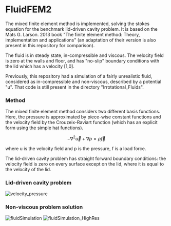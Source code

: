 # FluidFEM2

The mixed finite element method is implemented, solving the stokes equation for the benchmark lid-driven cavity problem. It is based on the Mats G. Larson. 2013 book "The finite element method: Theory, implementation and applications" (an adaptation of their version is also present in this repository for comparison).

The fluid is in steady state, in-compressible and viscous. The velocity field is zero at the walls and floor, and has "no-slip" boundary conditions with the lid which has a velocity [1,0].

Previously, this repository had a simulation of a fairly unrealistic fluid, considered as in-compressible and non-viscous, described by a potential "u". That code is still present in the directory "Irrotational_Fluids".


### Method
The mixed finite element method considers two different basis functions. Here, the pressure is approximated by piece-wise constant functions and the velocity field by the Crouzeix-Raviart function (which has an explicit form using the simple hat functions).

$$
-\nabla^2 \vec{u} + \nabla p = \rho \vec{f}
$$

where u is the velocity field and p is the pressure, f is a load force.

The lid-driven cavity problem has straight forward boundary conditions: the velocity field is zero on every surface except on the lid, where it is equal to the velocity of the lid.

### Lid-driven cavity problem
 
![velocity_pressure](https://github.com/user-attachments/assets/9488b18e-b8a2-4298-8e7d-f83da717a468)


### Non-viscous problem solution
![fluidSimulation](https://github.com/user-attachments/assets/e75a66ef-492f-4b65-ae30-fccdb74b837b)
![fluidSimulation_HighRes](https://github.com/user-attachments/assets/6913bd90-fa99-452c-a9ec-2e176a1b85b7)
